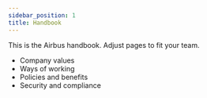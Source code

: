 ```yaml
---
sidebar_position: 1
title: Handbook
---
```


This is the Airbus handbook. Adjust pages to fit your team.

- Company values
- Ways of working
- Policies and benefits
- Security and compliance
